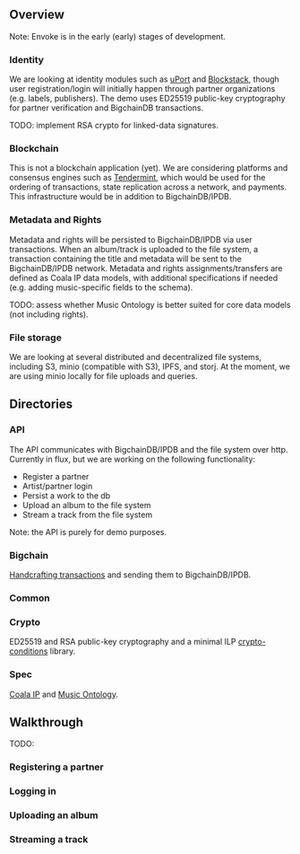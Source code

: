 ## Overview

Note: Envoke is in the early (early) stages of development.

### Identity 
We are looking at identity modules such as [uPort](https://github.com/ConsenSys/uport-lib) and [Blockstack](https://github.com/blockstack), though user registration/login will initially happen through partner organizations (e.g. labels, publishers). The demo uses ED25519 public-key cryptography for partner verification and BigchainDB transactions.

TODO: implement RSA crypto for linked-data signatures.

### Blockchain
This is not a blockchain application (yet). We are considering platforms and consensus engines such as [Tendermint](https://github.com/tendermint), which would be used for the ordering of transactions, state replication across a network, and payments. This infrastructure would be in addition to BigchainDB/IPDB.

### Metadata and Rights 
Metadata and rights will be persisted to BigchainDB/IPDB via user transactions. When an album/track is uploaded to the file system, a transaction containing the title and metadata will be sent to the BigchainDB/IPDB network. Metadata and rights assignments/transfers are defined as Coala IP data models, with additional specifications if needed (e.g. adding music-specific fields to the schema).

TODO: assess whether Music Ontology is better suited for core data models (not including rights).

### File storage 
We are looking at several distributed and decentralized file systems, including S3, minio (compatible with S3), IPFS, and storj. At the moment, we are using minio locally for file uploads and queries.

## Directories

### API
The API communicates with BigchainDB/IPDB and the file system over http. Currently in flux, but we are working on the following functionality:
- Register a partner
- Artist/partner login
- Persist a work to the db
- Upload an album to the file system
- Stream a track from the file system

Note: the API is purely for demo purposes.

### Bigchain
[Handcrafting transactions](https://docs.bigchaindb.com/projects/py-driver/en/latest/handcraft.html) and sending them to BigchainDB/IPDB.

### Common 

### Crypto
ED25519 and RSA public-key cryptography and a minimal ILP [crypto-conditions](https://tools.ietf.org/html/draft-thomas-crypto-conditions-00) library.

### Spec
[Coala IP](https://github.com/COALAIP/specs/tree/master/data-structure) and [Music Ontology](http://musicontology.com/specification/).

## Walkthrough
TODO:

### Registering a partner

### Logging in

### Uploading an album

### Streaming a track